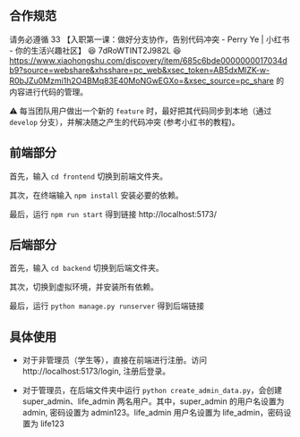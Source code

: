 ## 合作规范

请务必遵循 33 【入职第一课：做好分支协作，告别代码冲突 - Perry Ye | 小红书 - 你的生活兴趣社区】 😆 7dRoWTINT2J982L 😆 https://www.xiaohongshu.com/discovery/item/685c6bde0000000017034db9?source=webshare&xhsshare=pc_web&xsec_token=AB5dxMlZK-w-R0bJZu0Mzmi1h2O4BMq83E40MoNGwEGXo=&xsec_source=pc_share 的内容进行代码的管理。

⚠ 每当团队用户做出一个新的 `feature` 时，最好把其代码同步到本地（通过 `develop` 分支），并解决随之产生的代码冲突 (参考小红书的教程)。

## 前端部分

首先，输入 `cd frontend` 切换到前端文件夹。

其次，在终端输入 `npm install` 安装必要的依赖。

最后，运行 `npm run start` 得到链接 http://localhost:5173/

## 后端部分

首先，输入 `cd backend` 切换到后端文件夹。

其次，切换到虚拟环境，并安装所有依赖。

最后，运行 `python manage.py runserver` 得到后端链接

## 具体使用

- 对于非管理员（学生等），直接在前端进行注册。访问 http://localhost:5173/login, 注册后登录。

- 对于管理员，在后端文件夹中运行 `python create_admin_data.py`，会创建 super_admin、life_admin 两名用户。其中，super_admin 的用户名设置为 admin, 密码设置为 admin123。life_admin 用户名设置为 life_admin，密码设置为 life123
